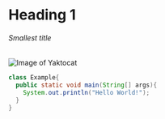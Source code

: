 # Heading 1 

###### Smallest title
![Image of Yaktocat](https://octodex.github.com/images/yaktocat.png)


``` java
class Example{
  public static void main(String[] args){
    System.out.println("Hello World!");
  }
}
```
